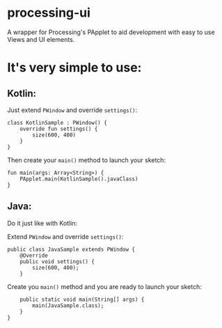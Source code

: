 # processing-ui
A wrapper for Processing's PApplet to aid development with easy to use Views and UI elements.

It's very simple to use:
=

Kotlin:
-

Just extend `PWindow` and override `settings()`:

    class KotlinSample : PWindow() {
        override fun settings() {
            size(600, 400)
        }
    }
    
Then create your `main()` method to launch your sketch:

    fun main(args: Array<String>) {
        PApplet.main(KotlinSample().javaClass)
    }
    
Java:
-

Do it just like with Kotlin:

Extend `PWindow` and override `settings()`:

    public class JavaSample extends PWindow {
        @Override
        public void settings() {
            size(600, 400);
        }

Create you `main()` method and you are ready to launch your sketch:

        public static void main(String[] args) {
            main(JavaSample.class);
        }
    }